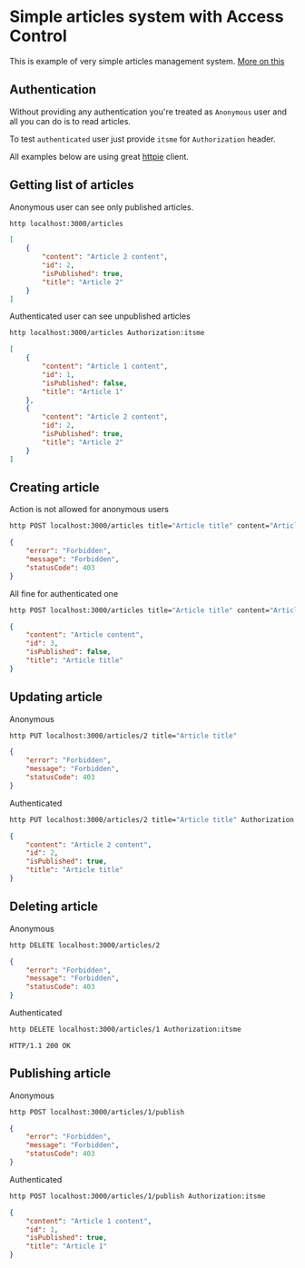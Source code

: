 # Simple articles system with Access Control

This is example of very simple articles management system.
[More on this](http://localhost:3000/access-control/tutorial)

## Authentication

Without providing any authentication you're treated as `Anonymous` user and all you can do is to read articles.

To test `authenticated` user just provide `itsme` for `Authorization` header.

All examples below are using great [httpie](https://httpie.io/) client.

## Getting list of articles

Anonymous user can see only published articles.
```bash
http localhost:3000/articles
``` 
```json
[
    {
        "content": "Article 2 content",
        "id": 2,
        "isPublished": true,
        "title": "Article 2"
    }
]
```

Authenticated user can see unpublished articles
```bash
http localhost:3000/articles Authorization:itsme
```
```json
[
    {
        "content": "Article 1 content",
        "id": 1,
        "isPublished": false,
        "title": "Article 1"
    },
    {
        "content": "Article 2 content",
        "id": 2,
        "isPublished": true,
        "title": "Article 2"
    }
]
```

## Creating article

Action is not allowed for anonymous users
```bash
http POST localhost:3000/articles title="Article title" content="Article content"
```
```json
{
    "error": "Forbidden",
    "message": "Forbidden",
    "statusCode": 403
}
```

All fine for authenticated one
```bash
http POST localhost:3000/articles title="Article title" content="Article content" Authorization:itsme
```
```json
{
    "content": "Article content",
    "id": 3,
    "isPublished": false,
    "title": "Article title"
}
```

## Updating article
Anonymous
```bash
http PUT localhost:3000/articles/2 title="Article title"
```
```json
{
    "error": "Forbidden",
    "message": "Forbidden",
    "statusCode": 403
}
```

Authenticated
```bash
http PUT localhost:3000/articles/2 title="Article title" Authorization:itsme
```

```json
{
    "content": "Article 2 content",
    "id": 2,
    "isPublished": true,
    "title": "Article title"
}
```

## Deleting article

Anonymous
```bash
http DELETE localhost:3000/articles/2
```
```json
{
    "error": "Forbidden",
    "message": "Forbidden",
    "statusCode": 403
}
```

Authenticated
```bash
http DELETE localhost:3000/articles/1 Authorization:itsme
```
```http
HTTP/1.1 200 OK
```

## Publishing article
Anonymous
```bash
http POST localhost:3000/articles/1/publish
```
```json
{
    "error": "Forbidden",
    "message": "Forbidden",
    "statusCode": 403
}
```

Authenticated
```bash
http POST localhost:3000/articles/1/publish Authorization:itsme
```
```json
{
    "content": "Article 1 content",
    "id": 1,
    "isPublished": true,
    "title": "Article 1"
}
```

